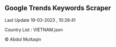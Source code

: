 

## Google Trends Keywords Scraper 
 
Last Update 19-03-2023 , 10:26:41

Country List :
VIETNAM.json



© Abdul Muttaqin 
